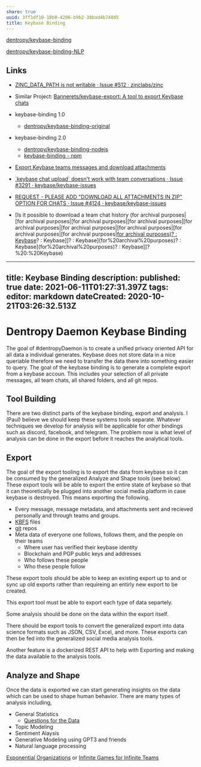 ```yaml
---
share: true
uuid: 3ff1df10-10b8-4206-b9b2-3bbad4b748d5
title: Keybase Binding
---
```

[dentropy/keybase-binding](https://github.com/dentropy/keybase-binding)

[dentropy/keybase-binding-NLP](https://github.com/dentropy/keybase-binding-NLP)

## Links

* [ZINC\_DATA\_PATH is not writable · Issue #512 · zinclabs/zinc](https://github.com/zinclabs/zinc/issues/512)
* Similar Project: [Bannerets/keybase-export: A tool to export Keybase chats](https://github.com/Bannerets/keybase-export)
* keybase-binding 1.0
	* [dentropy/keybase-binding-original](https://github.com/dentropy/keybase-binding-original)
* keybase-binding 2.0
	* [dentropy/keybase-binding-nodejs](https://github.com/dentropy/keybase-binding-nodejs)
	* [keybase-binding - npm](https://www.npmjs.com/package/keybase-binding)


* [Export Keybase teams messages and download attachments](https://gist.github.com/MikeNGarrett/61a0f2f8f7f9671721407e786efafb58)
* [\`keybase chat upload\` doesn't work with team conversations · Issue #3291 · keybase/keybase-issues](https://github.com/keybase/keybase-issues/issues/3291)
* [REQUEST - PLEASE ADD "DOWNLOAD ALL ATTACHMENTS IN ZIP" OPTION FOR CHATS · Issue #4124 · keybase/keybase-issues](https://github.com/keybase/keybase-issues/issues/4124)
* [Is it possible to download a team chat history (for archival purposes|[for archival purposes|[for archival purposes|[for archival purposes|[for archival purposes|[for archival purposes|[for archival purposes|[for archival purposes|[for archival purposes|[for archival purposes)? : Keybase](/undefined)? : Keybase]]? : Keybase](for%20archival%20purposes)? : Keybase](for%20archival%20purposes)? : Keybase]]?%20:%20Keybase)

---
title: Keybase Binding
description: 
published: true
date: 2021-06-11T01:27:31.397Z
tags: 
editor: markdown
dateCreated: 2020-10-21T03:26:32.513Z
---

# Dentropy Daemon Keybase Binding

The goal of #dentropyDaemon is to create a unified privacy oriented API for all data a individual generates. Keybase does not store data in a nice queriable therefore we need to transfer the data there into something easier to query. The goal of the keybase binding is to generate a complete export from a keybase accoun. This includes your selection of all private messages, all team chats, all shared folders, and all git repos.

## Tool Building

There are two distinct parts of the keybase binding, export and analysis. I (Paul) believe we should keep these systems tools separate. Whatever techniques we develop for analysis will be applicable for other bindings such as discord, facebook, and telegram. The problem now is what level of analysis can be done in the export before it reaches the analytical tools.

## Export

The goal of the export tooling is to export the data from keybase so it can be consumed by the generalized Analyze and Shape tools (see below). These export tools will be able to export the entire state of keybase so that it can theoretically be plugged into another social media platform in case keybase is destroyed. This means exporting the following.

* Every message, message metadata, and attachments sent and recieved personally and through teams and groups. 
* [KBFS](https://book.keybase.io/docs/files) files
* [git](https://book.keybase.io/git) repos
* Meta data of everyone one follows, follows them, and the people on their teams
  * Where user has verified their keybase identity
  * Blockchain and PGP public keys and addresses
  * Who follows these people
  * Who these people follow

These export tools should be able to keep an existing export up to and or sync up old exports rather than requireing an entirly new export to be created.

This export tool must be able to export each type of data separtely.

Some analysis should be done on the data within the export itself.

There should be export tools to convert the generalized export into data science formats such as JSON, CSV, Excel, and more. These exports can then be fed into the generalized social media analysis tools.

Another feature is a dockerized REST API to help with Exporting and making the data available to the analysis tools.

## Analyze and Shape

Once the data is exported we can start generating insights on the data which can be used to shape human behavior. There are many types of analysis including,

* General Statistics
  * [Questions for the Data](keybase%20data%20questions.md)
* Topic Modeling
* Sentiment Alaysis
* Generative Modeling using GPT3 and friends
* Natural language processing

[Exponential Organizations][] or [Infinite Games for Infinite Teams][] 


  [Infinite Games for Infinite Teams]: https://www.remotorconsulting.com/uploads/4/8/4/2/48428829/infinite_games_for_infinite_teams__4_.pdf
  [Exponential Organizations]: https://www.openexo.com/exponential-organizations-book
  [nltk]: https://www.nltk.org/
